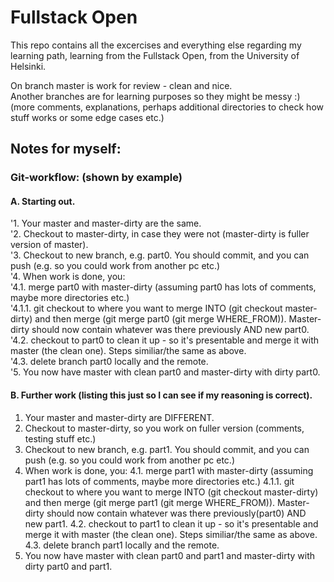 # Fullstack Open 
This repo contains all the excercises and everything else regarding my learning path, learning from the Fullstack Open, from the University of Helsinki.<br>

On branch master is work for review - clean and nice.<br>
Another branches are for learning purposes so they might be messy :) (more comments, explanations, perhaps additional directories to check how stuff works or some edge cases etc.)
## Notes for myself:
### Git-workflow: (shown by example)
#### A. Starting out.
'1. Your master and master-dirty are the same. <br>
'2. Checkout to master-dirty, in case they were not (master-dirty is fuller version of master).<br>
'3. Checkout to new branch, e.g. part0. You should commit, and you can push (e.g. so you could work from another pc etc.)<br>
'4. When work is done, you: <br>
    '4.1. merge part0 with master-dirty (assuming part0 has lots of comments, maybe more directories etc.)<br>
        '4.1.1. git checkout to where you want to merge INTO (git checkout master-dirty) and then merge (git merge part0 (git merge WHERE_FROM)). Master-dirty should now contain whatever was there previously AND new part0.<br>
    '4.2. checkout to part0 to clean it up - so it's presentable and merge it with master (the clean one). Steps similiar/the same as above.<br>
    '4.3. delete branch part0 locally and the remote.<br>
'5. You now have master with clean part0 and master-dirty with dirty part0.<br>
#### B. Further work (listing this just so I can see if my reasoning is correct).
1. Your master and master-dirty are DIFFERENT.
2. Checkout to master-dirty, so you work on fuller version (comments, testing stuff etc.)
3. Checkout to new branch, e.g. part1. You should commit, and you can push (e.g. so you could work from another pc etc.)
4. When work is done, you:
4.1. merge part1 with master-dirty (assuming part1 has lots of comments, maybe more directories etc.)
4.1.1. git checkout to where you want to merge INTO (git checkout master-dirty) and then merge (git merge part1 (git merge WHERE_FROM)). Master-dirty should now contain whatever was there previously(part0) AND new part1.
4.2.  checkout to part1 to clean it up - so it's presentable and merge it with master (the clean one). Steps similiar/the same as above.
4.3. delete branch part1 locally and the remote.
5. You now have master with clean part0 and part1 and master-dirty with dirty part0 and part1.
